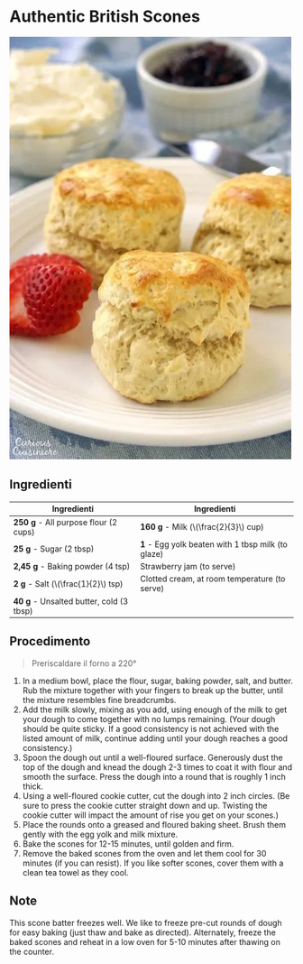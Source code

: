 # Authentic British Scones

![](img/Authentic-British-Scones.webp)

## Ingredienti

| Ingredienti                  | Ingredienti             |
| ---------------------------- | ----------------------- |
| **250 g** - All purpose flour (2 cups) | **160 g** - Milk (\\(\frac{2}{3}\\) cup) |
| **25 g** - Sugar (2 tbsp) | **1** - Egg yolk beaten with 1 tbsp milk (to glaze) |
| **2,45 g** - Baking powder (4 tsp) | Strawberry jam (to serve) |
| **2 g** - Salt (\\(\frac{1}{2}\\) tsp) | Clotted cream, at room temperature (to serve) |
| **40 g** - Unsalted butter, cold (3 tbsp)| |

## Procedimento

> Preriscaldare il forno a 220°

1. In a medium bowl, place the flour, sugar, baking powder, salt, and butter. Rub the mixture together with your fingers to break up the butter, until the mixture resembles fine breadcrumbs.
1. Add the milk slowly, mixing as you add, using enough of the milk to get your dough to come together with no lumps remaining. (Your dough should be quite sticky. If a good consistency is not achieved with the listed amount of milk, continue adding until your dough reaches a good consistency.)
1. Spoon the dough out until a well-floured surface. Generously dust the top of the dough and knead the dough 2-3 times to coat it with flour and smooth the surface. Press the dough into a round that is roughly 1 inch thick.
1. Using a well-floured cookie cutter, cut the dough into 2 inch circles. (Be sure to press the cookie cutter straight down and up. Twisting the cookie cutter will impact the amount of rise you get on your scones.) 
1. Place the rounds onto a greased and floured baking sheet. Brush them gently with the egg yolk and milk mixture.
1. Bake the scones for 12-15 minutes, until golden and firm.
1. Remove the baked scones from the oven and let them cool for 30 minutes (if you can resist). If you like softer scones, cover them with a clean tea towel as they cool.


## Note

This scone batter freezes well. We like to freeze pre-cut rounds of dough for easy baking (just thaw and bake as directed). Alternately, freeze the baked scones and reheat in a low oven for 5-10 minutes after thawing on the counter.

